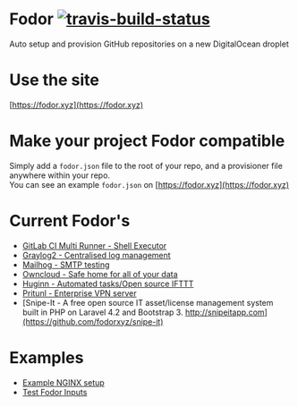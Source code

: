 # Fodor [![travis-build-status](https://travis-ci.org/fodorxyz/fodor.svg)](https://travis-ci.org/fodorxyz/fodor)
Auto setup and provision GitHub repositories on a new DigitalOcean droplet

# Use the site  
[https://fodor.xyz](https://fodor.xyz)

# Make your project Fodor compatible  
Simply add a `fodor.json` file to the root of your repo, and a provisioner file anywhere within your repo.  
You can see an example `fodor.json` on [https://fodor.xyz](https://fodor.xyz)

# Current Fodor's

* [GitLab CI Multi Runner - Shell Executor](https://github.com/fodorxyz/gitlab-ci-multi-runner)
* [Graylog2 - Centralised log management](https://github.com/fodorxyz/graylog2)
* [Mailhog - SMTP testing](https://github.com/fodorxyz/mailhog)
* [Owncloud - Safe home for all of your data](https://github.com/fodorxyz/owncloud)
* [Huginn - Automated tasks/Open source IFTTT](https://github.com/fodorxyz/huginn)
* [Pritunl - Enterprise VPN server](https://github.com/fodorxyz/pritunl)
* [Snipe-It - A free open source IT asset/license management system built in PHP on Laravel 4.2 and Bootstrap 3. http://snipeitapp.com](https://github.com/fodorxyz/snipe-it)


# Examples
* [Example NGINX setup](https://github.com/ashleyhindle/fodor-example)
* [Test Fodor Inputs](https://github.com/ashleyhindle/fodor-input-test)
